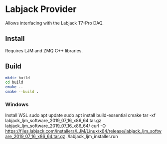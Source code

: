 # Labjack Provider

Allows interfacing with the Labjack T7-Pro DAQ.

## Install

Requires LJM and ZMQ C++ libraries.

## Build

```bash
mkdir build
cd build
cmake ..
cmake --build .
```

### Windows

Install WSL
sudo apt update
sudo apt install build-essential cmake
tar -xf labjack_ljm_software_2019_07_16_x86_64.tar.gz labjack_ljm_software_2019_07_16_x86_64/
curl -O https://files.labjack.com/installers/LJM/Linux/x64/release/labjack_ljm_software_2019_07_16_x86_64.tar.gz
./labjack_ljm_installer.run
